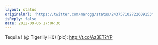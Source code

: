 ```yaml
---
layout: status
originalUrl: 'https://twitter.com/marcgg/status/243757102722609153'
isReply: false
date: 2012-09-06 17:06:36
---
```


Tequila ! (@ Tigerlily HQ) [pic]: http://t.co/Az3ET2YP
